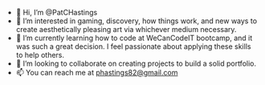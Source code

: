 - 👋 Hi, I’m @PatCHastings
- 👀 I’m interested in gaming, discovery, how things work, and new ways to create aesthetically pleasing art via whichever medium necessary. 
- 🌱 I’m currently learning how to code at WeCanCodeIT bootcamp, and it was such a great decision. I feel passionate about applying these skills to help others.
- 💞️ I’m looking to collaborate on creating projects to build a solid portfolio. 
- 📫 You can reach me at phastings82@gmail.com

<!---
PatCHastings/PatCHastings is a ✨ special ✨ repository because its `README.md` (this file) appears on your GitHub profile.
You can click the Preview link to take a look at your changes.
--->
